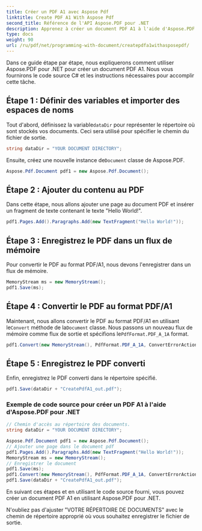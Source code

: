 ```yaml
---
title: Créer un PDF A1 avec Aspose Pdf
linktitle: Create PDF A1 With Aspose Pdf
second_title: Référence de l'API Aspose.PDF pour .NET
description: Apprenez à créer un document PDF A1 à l'aide d'Aspose.PDF pour .NET. Guide pas à pas avec le code source C#. Optimisez efficacement les PDF.
type: docs
weight: 90
url: /ru/pdf/net/programming-with-document/createpdfa1withasposepdf/
---
```


Dans ce guide étape par étape, nous expliquerons comment utiliser Aspose.PDF pour .NET pour créer un document PDF A1. Nous vous fournirons le code source C# et les instructions nécessaires pour accomplir cette tâche.

## Étape 1 : Définir des variables et importer des espaces de noms

 Tout d'abord, définissez la variable`dataDir` pour représenter le répertoire où sont stockés vos documents. Ceci sera utilisé pour spécifier le chemin du fichier de sortie.

```csharp
string dataDir = "YOUR DOCUMENT DIRECTORY";
```

 Ensuite, créez une nouvelle instance de`Document` classe de Aspose.PDF.

```csharp
Aspose.Pdf.Document pdf1 = new Aspose.Pdf.Document();
```

## Étape 2 : Ajouter du contenu au PDF

Dans cette étape, nous allons ajouter une page au document PDF et insérer un fragment de texte contenant le texte "Hello World!".

```csharp
pdf1.Pages.Add().Paragraphs.Add(new TextFragment("Hello World!"));
```

## Étape 3 : Enregistrez le PDF dans un flux de mémoire

Pour convertir le PDF au format PDF/A1, nous devons l'enregistrer dans un flux de mémoire.

```csharp
MemoryStream ms = new MemoryStream();
pdf1.Save(ms);
```

## Étape 4 : Convertir le PDF au format PDF/A1

 Maintenant, nous allons convertir le PDF au format PDF/A1 en utilisant le`Convert` méthode de la`Document` classe. Nous passons un nouveau flux de mémoire comme flux de sortie et spécifions le`PdfFormat.PDF_A_1A` format.

```csharp
pdf1.Convert(new MemoryStream(), PdfFormat.PDF_A_1A, ConvertErrorAction.Delete);
```

## Étape 5 : Enregistrez le PDF converti

Enfin, enregistrez le PDF converti dans le répertoire spécifié.

```csharp
pdf1.Save(dataDir + "CreatePdfA1_out.pdf");
```

### Exemple de code source pour créer un PDF A1 à l'aide d'Aspose.PDF pour .NET

```csharp
// Chemin d'accès au répertoire des documents.
string dataDir = "YOUR DOCUMENT DIRECTORY";

Aspose.Pdf.Document pdf1 = new Aspose.Pdf.Document();
// Ajouter une page dans le document pdf
pdf1.Pages.Add().Paragraphs.Add(new TextFragment("Hello World!"));
MemoryStream ms = new MemoryStream();
// Enregistrer le document
pdf1.Save(ms);
pdf1.Convert(new MemoryStream(), PdfFormat.PDF_A_1A, ConvertErrorAction.Delete);
pdf1.Save(dataDir + "CreatePdfA1_out.pdf");
```

En suivant ces étapes et en utilisant le code source fourni, vous pouvez créer un document PDF A1 en utilisant Aspose.PDF pour .NET.

N'oubliez pas d'ajuster "VOTRE RÉPERTOIRE DE DOCUMENTS" avec le chemin de répertoire approprié où vous souhaitez enregistrer le fichier de sortie.



